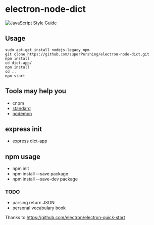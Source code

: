# electron-node-dict
[![JavaScript Style Guide](https://cdn.rawgit.com/standard/standard/master/badge.svg)](https://github.com/standard/standard)  

## Usage
```
sudo apt-get install nodejs-legacy npm
git clone https://github.com/superPershing/electron-node-dict.git
npm install
cd dict-app/
npm install
cd ..
npm start
```

## Tools may help you
 - cnpm
 - [standard](https://github.com/standard/standard)
 - [nodemon](https://github.com/remy/nodemon)

## express init
 - express dict-app

## npm usage
 - npm init
 - npm install --save package
 - npm install --save-dev package

### TODO
 - parsing return JSON
 - personal vocabulary book

Thanks to <https://github.com/electron/electron-quick-start>